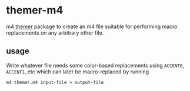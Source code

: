 # themer-m4

m4 [themer](https://github.com/mjswensen/themer) package to create an m4 file suitable for performing macro replacements on any arbitrary other file.

## usage

Write whatever file needs some color-based replacements using `ACCENT0`, `ACCENT1`, etc which can later be macro-replaced by running

```
m4 themer.m4 input-file > output-file
```
